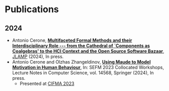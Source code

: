 # Publications

## 2024 ##
* Antonio Cerone, **[Multifaceted Formal Methods and their Interdisciplinary Role --- from the Cathedral of `Components as Coalgebras'
to the HCI Context and the Open Source Software Bazaar](2023/JLAMP)**,
[JLAMP](https://www.sciencedirect.com/journal/journal-of-logical-and-algebraic-methods-in-programming)
(2024), In press.
* Antonio Cerone and Olzhas Zhangeldinov, **[Using Maude to Model Motivation in Human Behaviour](2024/CIFMA)**,
In: SEFM 2023 Collocated Workshops, Lecture Notes in Computer Science, vol. 14568, Springer (2024), In press.
  - Presented at [CIFMA 2023](https://cifma.github.io/workshop-2023.html)



